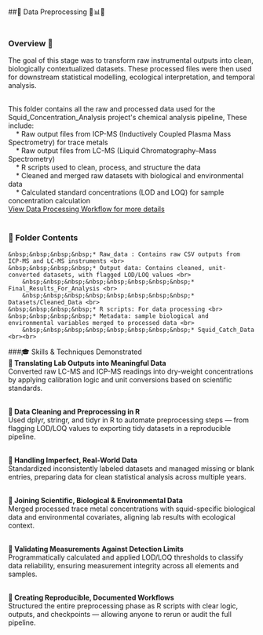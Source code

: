 ##🧪 Data Preprocessing 🧼📊🦑 <br><br>

### Overview 🎯 <br>
The goal of this stage was to transform raw instrumental outputs into clean, biologically contextualized datasets. These processed files were then used for downstream statistical modelling, ecological interpretation, and temporal analysis. <br><br>

This folder contains all the raw and processed data used for the Squid_Concentration_Analysis project's chemical analysis pipeline, These include: <br>
&nbsp;&nbsp;&nbsp;&nbsp;* Raw output files from ICP-MS (Inductively Coupled Plasma Mass Spectrometry) for trace metals <br>
&nbsp;&nbsp;&nbsp;&nbsp;* Raw output files from LC-MS (Liquid Chromatography–Mass Spectrometry) <br>
&nbsp;&nbsp;&nbsp;&nbsp;* R scripts used to clean, process, and structure the data <br>
&nbsp;&nbsp;&nbsp;&nbsp;* Cleaned and merged raw datasets with biological and environmental data <br>
&nbsp;&nbsp;&nbsp;&nbsp;* Calculated standard concentrations (LOD and LOQ) for sample concentration calculation <br>
[View Data Processing Workflow for more details](../Appendix/Data_processing_workflow.pdf) <br><br>

### 📂 Folder Contents <br> 
	&nbsp;&nbsp;&nbsp;&nbsp;* Raw_data : Contains raw CSV outputs from ICP-MS and LC-MS instruments <br> 
	&nbsp;&nbsp;&nbsp;&nbsp;* Output data: Contains cleaned, unit-converted datasets, with flagged LOD/LOQ values <br> 
		&nbsp;&nbsp;&nbsp;&nbsp;&nbsp;&nbsp;&nbsp;&nbsp;* Final_Results_For_Analysis <br> 
		&nbsp;&nbsp;&nbsp;&nbsp;&nbsp;&nbsp;&nbsp;&nbsp;* Datasets/Cleaned_Data <br> 
	&nbsp;&nbsp;&nbsp;&nbsp;* R scripts: For data processing <br> 
	&nbsp;&nbsp;&nbsp;&nbsp;* Metadata: sample biological and environmental variables merged to processed data <br> 
		&nbsp;&nbsp;&nbsp;&nbsp;&nbsp;&nbsp;&nbsp;&nbsp;* Squid_Catch_Data <br><br>

###🎓 Skills & Techniques Demonstrated <br> 
**🔬 Translating Lab Outputs into Meaningful Data** <br> 
Converted raw LC-MS and ICP-MS readings into dry-weight concentrations by applying calibration logic and unit conversions based on scientific standards. <br><br>

**🧹 Data Cleaning and Preprocessing in R** <br> 
Used dplyr, stringr, and tidyr in R to automate preprocessing steps — from flagging LOD/LOQ values to exporting tidy datasets in a reproducible pipeline. <br><br>

**🧠 Handling Imperfect, Real-World Data** <br> 
Standardized inconsistently labeled datasets and managed missing or blank entries, preparing data for clean statistical analysis across multiple years. <br><br>

**🧬 Joining Scientific, Biological & Environmental Data** <br> 
Merged processed trace metal concentrations with squid-specific biological data and environmental covariates, aligning lab results with ecological context. <br><br>

**🧪 Validating Measurements Against Detection Limits** <br> 
Programmatically calculated and applied LOD/LOQ thresholds to classify data reliability, ensuring measurement integrity across all elements and samples. <br><br>

**🔄 Creating Reproducible, Documented Workflows** <br> 
Structured the entire preprocessing phase as R scripts with clear logic, outputs, and checkpoints — allowing anyone to rerun or audit the full pipeline. <br> 
